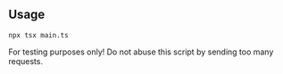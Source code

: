 ## Usage

```
npx tsx main.ts
```

For testing purposes only! Do not abuse this script by sending too many requests.
